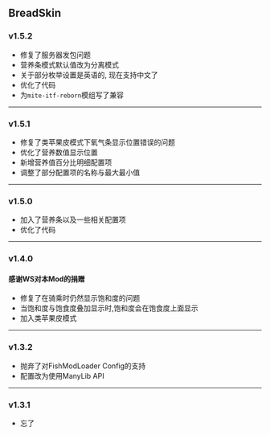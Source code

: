 ## BreadSkin

### v1.5.2

* 修复了服务器发包问题
* 营养条模式默认值改为分离模式
* 关于部分枚举设置是英语的, 现在支持中文了
* 优化了代码
* 为`mite-itf-reborn`模组写了兼容

---

### v1.5.1
* 修复了类苹果皮模式下氧气条显示位置错误的问题
* 优化了营养数值显示位置
* 新增营养值百分比明细配置项
* 调整了部分配置项的名称与最大最小值

---

### v1.5.0
* 加入了营养条以及一些相关配置项
* 优化了代码

---

### v1.4.0
#### 感谢WS对本Mod的捐赠
* 修复了在骑乘时仍然显示饱和度的问题
* 当饱和度与饱食度叠加显示时,饱和度会在饱食度上面显示
* 加入类苹果皮模式

---

### v1.3.2
* 抛弃了对FishModLoader Config的支持
* 配置改为使用ManyLib API

---

### v1.3.1
* 忘了